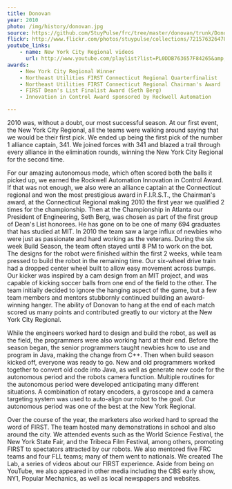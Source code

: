 ```yaml
---
title: Donovan
year: 2010
photo: /img/history/donovan.jpg
source: https://github.com/StuyPulse/frc/tree/master/donovan/trunk/Donovan
flickr: http://www.flickr.com/photos/stuypulse/collections/72157632647858456/
youtube_links:
    - name: New York City Regional videos
      url: http://www.youtube.com/playlist?list=PL0DDB763657F84265&amp;feature=plc
awards:
    - New York City Regional Winner
    - Northeast Utilities FIRST Connecticut Regional Quarterfinalist
    - Northeast Utilities FIRST Connecticut Regional Chairman's Award
    - FIRST Dean's List Finalist Award (Seth Berg)
    - Innovation in Control Award sponsored by Rockwell Automation

---
```

2010 was, without a doubt, our most successful season. At our first event, the New York City Regional, all the teams were walking around saying that we would be their first pick. We ended up being the first pick of the number 1 alliance captain, 341. We joined forces with 341 and blazed a trail through every alliance in the elimination rounds, winning the New York City Regional for the second time.

For our amazing autonomous mode, which often scored both the balls it picked up, we earned the Rockwell Automation Innovation in Control Award. If that was not enough, we also were an alliance captain at the Connecticut regional and won the most prestigious award in F.I.R.S.T., the Chairman's award, at the Connecticut Regional making 2010 the first year we qualified 2 times for the championship. Then at the Championship in Atlanta our President of Engineering, Seth Berg, was chosen as part of the first group of Dean's List honorees. He has gone on to be one of many 694 graduates that has studied at MIT. In 2010 the team saw a large influx of newbies who were just as passionate and hard working as the veterans. During the six week Build Season, the team often stayed until 8 PM to work on the bot. The designs for the robot were finished within the first 2 weeks, while team pressed to build the robot in the remaining time. Our six-wheel drive train had a dropped center wheel built to allow easy movement across bumps. Our kicker was inspired by a cam design from an MIT project, and was capable of kicking soccer balls from one end of the field to the other. The team initially decided to ignore the hanging aspect of the game, but a few team members and mentors stubbornly continued building an award-winning hanger. The ability of Donovan to hang at the end of each match scored us many points and contributed greatly to our victory at the New York City Regional. 

While the engineers worked hard to design and build the robot, as well as the field, the programmers were also working hard at their end. Before the season began, the senior programmers taught newbies how to use and program in Java, making the change from C++. Then when build season kicked off, everyone was ready to go.  New and old programmers worked together to convert old code into Java, as well as generate new code for the autonomous period and the robots camera function. Multiple routines for the autonomous period were developed anticipating many different situations. A combination of rotary encoders, a gyroscope and a camera targeting system was used to auto-align our robot to the goal. Our autonomous period was one of the best at the New York Regional.

Over the course of the year, the marketers also worked hard to spread the word of FIRST. The team hosted many demonstrations in school and also around the city. We attended events such as the World Science Festival, the New York State Fair, and the Tribeca Film Festival, among others, promoting FIRST to spectators attracted by our robots. We also mentored five FRC teams and four FLL teams; many of them went to nationals. We created The Lab, a series of videos about our FIRST experience. Aside from being on YouTube, we also appeared in other media including the CBS early show, NY1, Popular Mechanics, as well as local newspapers and websites.
